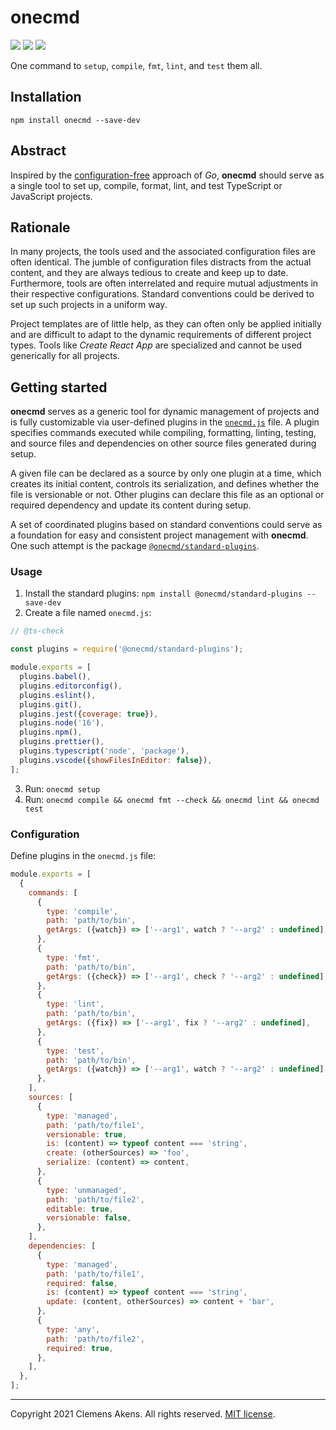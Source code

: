 # onecmd

[![][ci-badge]][ci-link] [![][version-badge]][version-link]
[![][license-badge]][license-link]

[ci-badge]: https://github.com/clebert/onecmd/workflows/CI/badge.svg
[ci-link]: https://github.com/clebert/onecmd
[version-badge]: https://badgen.net/npm/v/onecmd
[version-link]: https://www.npmjs.com/package/onecmd
[license-badge]: https://badgen.net/npm/license/onecmd
[license-link]: https://github.com/clebert/onecmd/blob/master/LICENSE.md

One command to `setup`, `compile`, `fmt`, `lint`, and `test` them all.

## Installation

```
npm install onecmd --save-dev
```

## Abstract

Inspired by the [configuration-free](https://golang.org/doc/articles/go_command)
approach of _Go_, **onecmd** should serve as a single tool to set up, compile,
format, lint, and test TypeScript or JavaScript projects.

## Rationale

In many projects, the tools used and the associated configuration files are
often identical. The jumble of configuration files distracts from the actual
content, and they are always tedious to create and keep up to date. Furthermore,
tools are often interrelated and require mutual adjustments in their respective
configurations. Standard conventions could be derived to set up such projects in
a uniform way.

Project templates are of little help, as they can often only be applied
initially and are difficult to adapt to the dynamic requirements of different
project types. Tools like _Create React App_ are specialized and cannot be used
generically for all projects.

## Getting started

**onecmd** serves as a generic tool for dynamic management of projects and is
fully customizable via user-defined plugins in the
[`onecmd.js`](https://github.com/clebert/onecmd/blob/main/onecmd.js) file. A
plugin specifies commands executed while compiling, formatting, linting,
testing, and source files and dependencies on other source files generated
during setup.

A given file can be declared as a source by only one plugin at a time, which
creates its initial content, controls its serialization, and defines whether the
file is versionable or not. Other plugins can declare this file as an optional
or required dependency and update its content during setup.

A set of coordinated plugins based on standard conventions could serve as a
foundation for easy and consistent project management with **onecmd**. One such
attempt is the package
[`@onecmd/standard-plugins`](https://github.com/clebert/onecmd-standard-plugins).

### Usage

1. Install the standard plugins:
   `npm install @onecmd/standard-plugins --save-dev`
2. Create a file named `onecmd.js`:

```js
// @ts-check

const plugins = require('@onecmd/standard-plugins');

module.exports = [
  plugins.babel(),
  plugins.editorconfig(),
  plugins.eslint(),
  plugins.git(),
  plugins.jest({coverage: true}),
  plugins.node('16'),
  plugins.npm(),
  plugins.prettier(),
  plugins.typescript('node', 'package'),
  plugins.vscode({showFilesInEditor: false}),
];
```

3. Run: `onecmd setup`
4. Run: `onecmd compile && onecmd fmt --check && onecmd lint && onecmd test`

### Configuration

Define plugins in the `onecmd.js` file:

```js
module.exports = [
  {
    commands: [
      {
        type: 'compile',
        path: 'path/to/bin',
        getArgs: ({watch}) => ['--arg1', watch ? '--arg2' : undefined],
      },
      {
        type: 'fmt',
        path: 'path/to/bin',
        getArgs: ({check}) => ['--arg1', check ? '--arg2' : undefined],
      },
      {
        type: 'lint',
        path: 'path/to/bin',
        getArgs: ({fix}) => ['--arg1', fix ? '--arg2' : undefined],
      },
      {
        type: 'test',
        path: 'path/to/bin',
        getArgs: ({watch}) => ['--arg1', watch ? '--arg2' : undefined],
      },
    ],
    sources: [
      {
        type: 'managed',
        path: 'path/to/file1',
        versionable: true,
        is: (content) => typeof content === 'string',
        create: (otherSources) => 'foo',
        serialize: (content) => content,
      },
      {
        type: 'unmanaged',
        path: 'path/to/file2',
        editable: true,
        versionable: false,
      },
    ],
    dependencies: [
      {
        type: 'managed',
        path: 'path/to/file1',
        required: false,
        is: (content) => typeof content === 'string',
        update: (content, otherSources) => content + 'bar',
      },
      {
        type: 'any',
        path: 'path/to/file2',
        required: true,
      },
    ],
  },
];
```

---

Copyright 2021 Clemens Akens. All rights reserved.
[MIT license](https://github.com/clebert/onecmd/blob/master/LICENSE.md).
